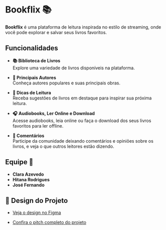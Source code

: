 # Bookflix 📚

**Bookflix** é uma plataforma de leitura inspirada no estilo de streaming, onde você pode explorar e salvar seus livros favoritos.

## Funcionalidades

- **📚 Biblioteca de Livros**  
  Explore uma variedade de livros disponíveis na plataforma.

- **👤 Principais Autores**  
  Conheça autores populares e suas principais obras.

- **📖 Dicas de Leitura**  
  Receba sugestões de livros em destaque para inspirar sua próxima leitura.

- **🎧 Audiobooks, Ler Online e Download**  
  Acesse audiobooks, leia online ou faça o download dos seus livros favoritos para ler offline.

- **💬 Comentários**  
  Participe da comunidade deixando comentários e opiniões sobre os livros, e veja o que outros leitores estão dizendo.


##  Equipe 👥 

- **Clara Azevedo**  
- **Hitana Rodrigues** 
- **José Fernando**  


## 🎨 Design do Projeto

- [Veja o design no Figma](https://www.figma.com/design/TSskTFBmfwHIbeHiqaGXJe/Projeto-Proz---Tema-BookFlix)

- [Confira o pitch completo do projeto](https://www.canva.com/design/DAGeLxy_iAs/nD9umO4goh77XThYh8oZ8g/view?utm_content=DAGeLxy_iAs&utm_campaign=designshare&utm_medium=link2&utm_source=uniquelinks&utlId=h874527a70e)



